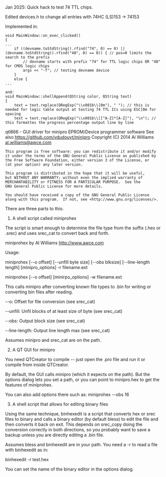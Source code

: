 Jan 2025: Quick hack to test 74 TTL chips. 

Edited devices.h to change all entries with 74HC (LS)153 -> 74153

Implemented in:

```
void MainWindow::on_exec_clicked()
{
...
    if ((devname.toStdString().rfind("74", 0) == 0) || (devname.toStdString().rfind("40", 0) == 0)) { // pos=0 limits the search to the prefix
        // devname starts with prefix "74" for TTL logic chips OR "40" for CMOS logic chips
        args << "-T"; // testing devname device
    }
    else {
...

and:
void MainWindow::shellAppend(QString color, QString text)
{
    text = text.replace(QRegExp("\\x001b\\[0m"), " "); // this is needed for logic table output at testing 74 TTL ICs using ESC[0m for spacing
    text = text.replace(QRegExp("\\x001b\\[[^A-Z]*[A-Z]"), "\n"); // this formattes the progress percentage output line by line

```

qtl866 - GUI driver for minipro EPROM/Device programmer software
    See also https://github.com/vdudouyt/minipro
    Copyright (C) 2014  Al Williams al.williams@awce.com

    This program is free software: you can redistribute it and/or modify
    it under the terms of the GNU General Public License as published by
    the Free Software Foundation, either version 3 of the License, or
    (at your option) any later version.

    This program is distributed in the hope that it will be useful,
    but WITHOUT ANY WARRANTY; without even the implied warranty of
    MERCHANTABILITY or FITNESS FOR A PARTICULAR PURPOSE.  See the
    GNU General Public License for more details.

    You should have received a copy of the GNU General Public License
    along with this program.  If not, see <http://www.gnu.org/licenses/>.

There are three parts to this:

1) A shell script called miniprohex

The script is smart enough to determine the file type from the suffix
(.hex or .srec) and uses srec_cat to convert back and forth.

miniprohex by Al Williams http://www.awce.com

Usage:

  miniprohex [--o offset] [--unfill byte size] [--obs blksize] [--line-length length] [minipro_options] -r filename.ext

  miniprohex [--o offset] [minirpo_options] -w filename.ext

This calls minipro after converting known file types to 
.bin for writing or converting bin files after reading.

--o: Offset for file conversion (see srec_cat)

--unfill: Unfil blocks of at least size of byte (see srec_cat)

--obs: Output block size (see srec_cat)

--line-length: Output line length max (see srec_cat)

Assumes minipro and srec_cat are on the path.

2) A QT GUI for minipro

You need QTCreator to compile -- just open the .pro file and run it 
or compile from inside QTCreator.

By default, the GUI calls minipro (which it expects on the path).
But the options dialog lets you set a path, or you can point
to minipro.hex to get the features of miniprohex.

You can also add options there such as: miniprohex --obs 16

3) A shell script that allows for editing binary files

Using the same technique, binhexedit is a script that converts
hex or srec files to binary and calls a binary editor
(by default bless) to edit the file and then converts it back
on exit. This depends on srec_copy doing the conversion 
correctly in both directions, so you probably want to save a backup
unless you are directly editing a .bin file.

Assumes bless and binhexedit are in your path. You need a -r to read
a file with binhexedit as in:

binhexedit -r test.hex

You can set the name of the binary editor in the options dialog.



